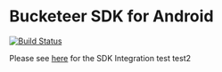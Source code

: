 # Bucketeer SDK for Android

[![Build Status](https://app.bitrise.io/app/a2705d98ba8d9bd1/status.svg?token=lqqdLDWGcAKfKNZdQczk_w&branch=master)](https://app.bitrise.io/app/a2705d98ba8d9bd1)

Please see [here](https://bucketeer.io/docs/#/sdk-tutorial-android-setup) for the SDK Integration
test
test2
